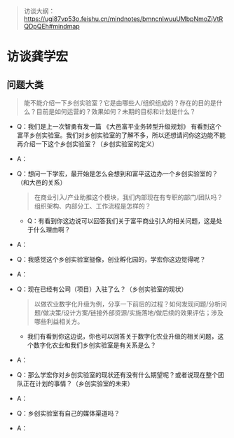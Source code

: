 > 访谈大纲：https://ugi87vp53o.feishu.cn/mindnotes/bmncnIwuuUMbpNmoZjVtRQDpQEh#mindmap

# 访谈龚学宏

## 问题大类

> 能不能介绍一下乡创实验室？它是由哪些人/组织组成的？存在的目的是什么？目前是如何运营的？效果如何？未期的目标和计划是什么？

- Q：我们是上一次智勇有发一篇 《大邑富平业务转型升级规划》 有看到这个富平乡创实验室。我们对乡创实验室的了解不多，所以还想请问你这边能不能再介绍一下这个乡创实验室？（乡创实验室的定义）

- A：

- Q：想问一下学宏，最开始是怎么会想到和富平这边办一个乡创实验室的？（和大邑的关系）

  > 在商业引入/产业助推这个模块，我们内部现在有专职的部门/团队吗？组织架构、内部分工、工作流程是怎样的？

  - Q：有看到你这边说可以回答我们关于富平商业引入的相关问题，这是处于什么理由啊？

- A：

- Q：我感觉这个乡创实验室挺像，创业孵化园的，学宏你这边觉得呢？

- A：

- Q：现在已经有公司（项目）入驻了么？（乡创实验室的现状）

  > 以做农业数字化升级为例，分享一下前后的过程？如何发现问题/分析问题/做决策/设计方案/链接外部资源/实施落地/做后续的效果评估；涉及哪些利益相关方。

  - 我们有看到你这边说，你也可以回答关于数字化农业升级的相关问题，这个数字化农业和我们乡创实验室是有关系是么？

- A：

- Q：那么学宏你对乡创实验室的现状还有没有什么期望呢？或者说现在整个团队正在计划的事情？（乡创实验室的未来）

- A：

- Q：乡创实验室有自己的媒体渠道吗？

- A：

